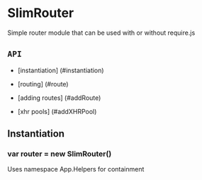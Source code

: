SlimRouter
======

Simple router module that can be used with or without require.js

## `API`
- [instantiation] (#instantiation)	

- [routing] (#route)
- [adding routes] (#addRoute)
- [xhr pools] (#addXHRPool)

## Instantiation
### var router = new SlimRouter()
Uses namespace App.Helpers for containment